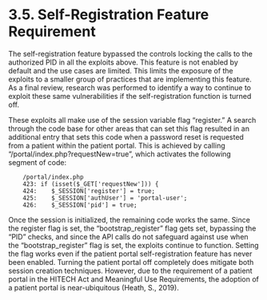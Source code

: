 # 3.5.	Self-Registration Feature Requirement
The self-registration feature bypassed the controls locking the calls to the authorized PID in all the exploits above.  This feature is not enabled by default and the use cases are limited.  This limits the exposure of the exploits to a smaller group of practices that are implementing this feature.
As a final review, research was performed to identify a way to continue to exploit these same vulnerabilities if the self-registration function is turned off.
 
These exploits all make use of the session variable flag “register.”  A search through the code base for other areas that can set this flag resulted in an additional entry that sets this code when a password reset is requested from a patient within the patient portal.  This is achieved by calling “/portal/index.php?requestNew=true”, which activates the following segment of code:

        /portal/index.php
        423: if (isset($_GET['requestNew'])) {
        424:    $_SESSION['register'] = true;
        425:    $_SESSION['authUser'] = 'portal-user';
        426:    $_SESSION['pid'] = true;

Once the session is initialized, the remaining code works the same.  Since the register flag is set, the “bootstrap_register” flag gets set, bypassing the “PID” checks, and since the API calls do not safeguard against use when the “bootstrap_register” flag is set, the exploits continue to function.  Setting the flag works even if the patient portal self-registration feature has never been enabled.  Turning the patient portal off completely does mitigate both session creation techniques.  However, due to the requirement of a patient portal in the HITECH Act and Meaningful Use Requirements, the adoption of a patient portal is near-ubiquitous (Heath, S., 2019).
